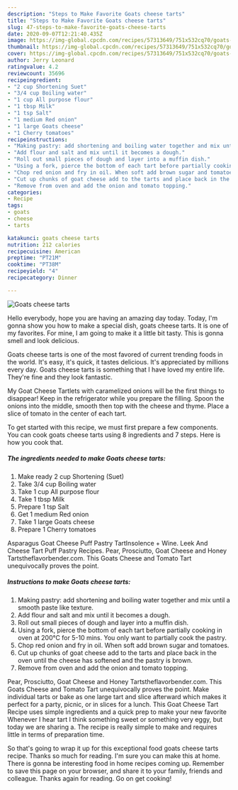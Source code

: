 ```yaml
---
description: "Steps to Make Favorite Goats cheese tarts"
title: "Steps to Make Favorite Goats cheese tarts"
slug: 47-steps-to-make-favorite-goats-cheese-tarts
date: 2020-09-07T12:21:40.435Z
image: https://img-global.cpcdn.com/recipes/57313649/751x532cq70/goats-cheese-tarts-recipe-main-photo.jpg
thumbnail: https://img-global.cpcdn.com/recipes/57313649/751x532cq70/goats-cheese-tarts-recipe-main-photo.jpg
cover: https://img-global.cpcdn.com/recipes/57313649/751x532cq70/goats-cheese-tarts-recipe-main-photo.jpg
author: Jerry Leonard
ratingvalue: 4.2
reviewcount: 35696
recipeingredient:
- "2 cup Shortening Suet"
- "3/4 cup Boiling water"
- "1 cup All purpose flour"
- "1 tbsp Milk"
- "1 tsp Salt"
- "1 medium Red onion"
- "1 large Goats cheese"
- "1 Cherry tomatoes"
recipeinstructions:
- "Making pastry: add shortening and boiling water together and mix until a smooth paste like texture."
- "Add flour and salt and mix until it becomes a dough."
- "Roll out small pieces of dough and layer into a muffin dish."
- "Using a fork, pierce the bottom of each tart before partially cooking in oven at 200°C for 5-10 mins. You only want to partially cook the pastry."
- "Chop red onion and fry in oil. When soft add brown sugar and tomatoes."
- "Cut up chunks of goat cheese add to the tarts and place back in the oven until the cheese has softened and the pastry is brown."
- "Remove from oven and add the onion and tomato topping."
categories:
- Recipe
tags:
- goats
- cheese
- tarts

katakunci: goats cheese tarts 
nutrition: 212 calories
recipecuisine: American
preptime: "PT21M"
cooktime: "PT38M"
recipeyield: "4"
recipecategory: Dinner

---
```



![Goats cheese tarts](https://img-global.cpcdn.com/recipes/57313649/751x532cq70/goats-cheese-tarts-recipe-main-photo.jpg)

Hello everybody, hope you are having an amazing day today. Today, I'm gonna show you how to make a special dish, goats cheese tarts. It is one of my favorites. For mine, I am going to make it a little bit tasty. This is gonna smell and look delicious.

Goats cheese tarts is one of the most favored of current trending foods in the world. It's easy, it's quick, it tastes delicious. It's appreciated by millions every day. Goats cheese tarts is something that I have loved my entire life. They're fine and they look fantastic.

My Goat Cheese Tartlets with caramelized onions will be the first things to disappear! Keep in the refrigerator while you prepare the filling. Spoon the onions into the middle, smooth then top with the cheese and thyme. Place a slice of tomato in the center of each tart.


To get started with this recipe, we must first prepare a few components. You can cook goats cheese tarts using 8 ingredients and 7 steps. Here is how you cook that.

<!--inarticleads1-->

##### The ingredients needed to make Goats cheese tarts:

1. Make ready 2 cup Shortening (Suet)
1. Take 3/4 cup Boiling water
1. Take 1 cup All purpose flour
1. Take 1 tbsp Milk
1. Prepare 1 tsp Salt
1. Get 1 medium Red onion
1. Take 1 large Goats cheese
1. Prepare 1 Cherry tomatoes


Asparagus Goat Cheese Puff Pastry TartInsolence + Wine. Leek And Cheese Tart Puff Pastry Recipes. Pear, Prosciutto, Goat Cheese and Honey Tartstheflavorbender.com. This Goats Cheese and Tomato Tart unequivocally proves the point. 

<!--inarticleads2-->

##### Instructions to make Goats cheese tarts:

1. Making pastry: add shortening and boiling water together and mix until a smooth paste like texture.
1. Add flour and salt and mix until it becomes a dough.
1. Roll out small pieces of dough and layer into a muffin dish.
1. Using a fork, pierce the bottom of each tart before partially cooking in oven at 200°C for 5-10 mins. You only want to partially cook the pastry.
1. Chop red onion and fry in oil. When soft add brown sugar and tomatoes.
1. Cut up chunks of goat cheese add to the tarts and place back in the oven until the cheese has softened and the pastry is brown.
1. Remove from oven and add the onion and tomato topping.


Pear, Prosciutto, Goat Cheese and Honey Tartstheflavorbender.com. This Goats Cheese and Tomato Tart unequivocally proves the point. Make individual tarts or bake as one large tart and slice afterward which makes it perfect for a party, picnic, or in slices for a lunch. This Goat Cheese Tart Recipe uses simple ingredients and a quick prep to make your new favorite Whenever I hear tart I think something sweet or something very eggy, but today we are sharing a. The recipe is really simple to make and requires little in terms of preparation time. 

So that's going to wrap it up for this exceptional food goats cheese tarts recipe. Thanks so much for reading. I'm sure you can make this at home. There is gonna be interesting food in home recipes coming up. Remember to save this page on your browser, and share it to your family, friends and colleague. Thanks again for reading. Go on get cooking!
